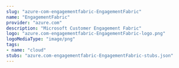 ```yaml
---
slug: "azure-com-engagementfabric-EngagementFabric"
name: "EngagementFabric"
provider: "azure.com"
description: "Microsoft Customer Engagement Fabric"
logo: "azure.com-engagementfabric-EngagementFabric-logo.png"
logoMediaType: "image/png"
tags:
- name: "cloud"
stubs: "azure.com-engagementfabric-EngagementFabric-stubs.json"
---
```

